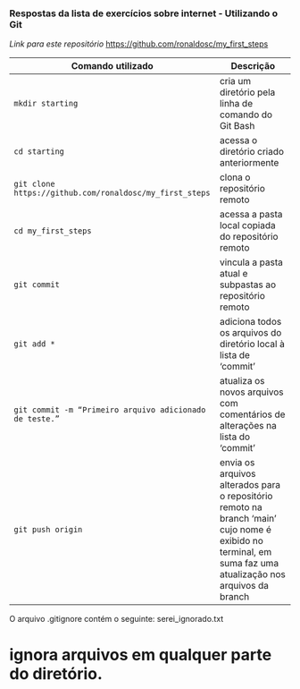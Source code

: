 ### Respostas da lista de exercícios sobre internet - Utilizando o Git
*Link para este repositório*
https://github.com/ronaldosc/my_first_steps

| Comando utilizado | Descrição                    |
| ------------- | ------------------------------ |
| `mkdir starting`      | cria um diretório pela linha de comando do Git Bash      |
| `cd starting`   | acessa o diretório criado anteriormente     |
| `git clone https://github.com/ronaldosc/my_first_steps`   | clona o repositório remoto     |
| `cd my_first_steps`   | acessa a pasta local copiada do repositório remoto     |
| `git commit`   | vincula a pasta atual e subpastas ao repositório remoto    |
| `git add *`   | adiciona todos os arquivos do diretório local à lista de ‘commit’    |
| `git commit -m “Primeiro arquivo adicionado de teste.”`   | atualiza os novos arquivos com comentários de alterações na lista do ‘commit’    |
| `git push origin`   | envia os arquivos alterados para o repositório remoto na branch ‘main’ cujo nome é exibido no terminal, em suma faz uma atualização nos arquivos da branch     |

O arquivo .gitignore contém o seguinte:
serei_ignorado.txt
# ignora arquivos em qualquer parte do diretório.


